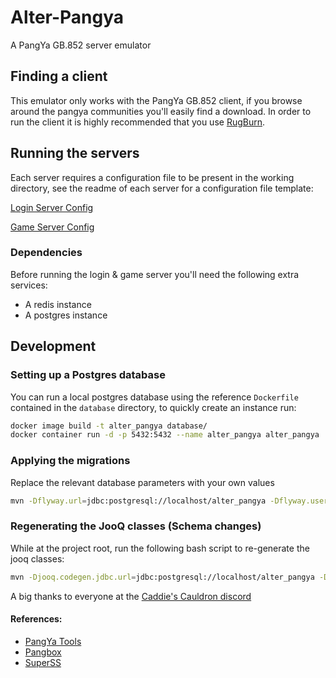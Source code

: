 # Alter-Pangya

A PangYa GB.852 server emulator

## Finding a client

This emulator only works with the PangYa GB.852 client, if you browse around the pangya communities you'll easily find a download.
In order to run the client it is highly recommended that you use [RugBurn](https://github.com/pangbox/rugburn).

## Running the servers
Each server requires a configuration file to be present in the working directory, see the readme of each server for a configuration file template:

[Login Server Config](login-server/README.md)

[Game Server Config](game-server/README.md)

### Dependencies
Before running the login & game server you'll need the following extra services:
 
* A redis instance
* A postgres instance

## Development

### Setting up a Postgres database
You can run a local postgres database using the reference `Dockerfile` contained in the `database` directory, to quickly create an instance run:
```bash
docker image build -t alter_pangya database/
docker container run -d -p 5432:5432 --name alter_pangya alter_pangya
```

### Applying the migrations
Replace the relevant database parameters with your own values

```bash
mvn -Dflyway.url=jdbc:postgresql://localhost/alter_pangya -Dflyway.user=alter_pangya -Dflyway.password=alter_pangya -Dflyway.locations=filesystem:database/migrations org.flywaydb:flyway-maven-plugin:migrate --non-recursive
```

### Regenerating the JooQ classes (Schema changes)

While at the project root, run the following bash script to re-generate the jooq classes:

```bash
mvn -Djooq.codegen.jdbc.url=jdbc:postgresql://localhost/alter_pangya -Djooq.codegen.jdbc.user=alter_pangya -Djooq.codegen.jdbc.password=alter_pangya org.jooq:jooq-codegen-maven:generate --non-recursive
```

A big thanks to everyone at the [Caddie's Cauldron discord](https://discord.gg/HwDTssf)

#### References:

* [PangYa Tools](https://github.com/pangyatools)
* [Pangbox](https://github.com/pangbox/)
* [SuperSS](https://github.com/Acrisio-Filho/SuperSS-Dev)